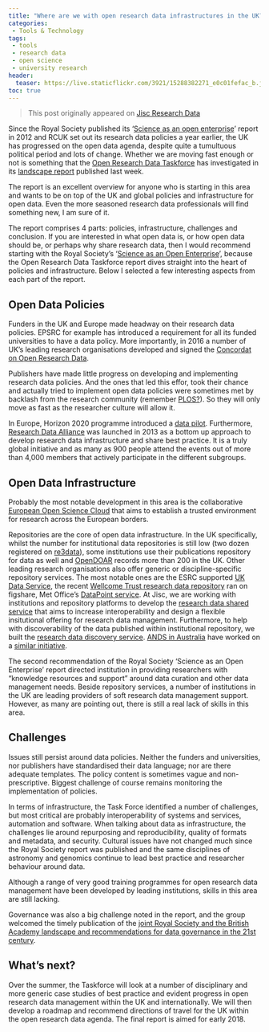```yaml
---
title: "Where are we with open research data infrastructures in the UK?"
categories:
 - Tools & Technology
tags:
 - tools
 - research data
 - open science
 - university research
header:
  teaser: https://live.staticflickr.com/3921/15288382271_e0c01fefac_b.jpg
toc: true
---   
```


> This post originally appeared on [Jisc Research Data](https://researchdata.jiscinvolve.org/wp/2017/07/13/open-research-data-infrastructures-uk/)

Since the Royal Society published its ‘[Science as an open enterprise](https://royalsociety.org/topics-policy/projects/science-public-enterprise/report/)’ report in 2012 and RCUK set out its research data policies a year earlier, the UK has progressed on the open data agenda, despite quite a tumultuous political period and lots of change. Whether we are moving fast enough or not is something that the [Open Research Data Taskforce](http://www.universitiesuk.ac.uk/policy-and-analysis/research-policy/open-science/Pages/open-research-data-task-force.aspx) has investigated in its [landscape report](https://www.universitiesuk.ac.uk/policy-and-analysis/research-policy/open-science/Documents/ORDTF%20report%20nr%201%20final%2030%2006%202017.pdf) published last week.

The report is an excellent overview for anyone who is starting in this area and wants to be on top of the UK and global policies and infrastructure for open data. Even the more seasoned research data professionals will find something new, I am sure of it.

The report comprises 4 parts: policies, infrastructure, challenges and conclusion. If you are interested in what open data is, or how open data should be, or perhaps why share research data, then I would recommend starting with the Royal Society’s ‘[Science as an Open Enterprise](https://royalsociety.org/topics-policy/projects/science-public-enterprise/report/)’, because the Open Research Data Taskforce report dives straight into the heart of policies and infrastructure. Below I selected a few interesting aspects from each part of the report.

## Open Data Policies

Funders in the UK and Europe made headway on their research data policies. EPSRC for example has introduced a requirement for all its funded universities to have a data policy. More importantly, in 2016 a number of UK’s leading research organisations developed and signed the [Concordat on Open Research Data](http://www.rcuk.ac.uk/documents/documents/concordatonopenresearchdata-pdf/).

Publishers have made little progress on developing and implementing research data policies. And the ones that led this effor, took their chance and actually tried to implement open data policies were sometimes met by backlash from the research community (remember [PLOS?](https://researchdata.jiscinvolve.org/wp/2017/07/13/open-research-data-infrastructures-uk/blogs.plos.org/everyone/2014/02/24/plos-new-data-policy-public-access-data-2/)). So they will only move as fast as the researcher culture will allow it.

In Europe, Horizon 2020 programme introduced a [data pilot](http://ec.europa.eu/research/participants/data/ref/h2020/grants_manual/hi/oa_pilot/h2020-hi-oa-pilot-guide_en.pdf). Furthermore, [Research Data Alliance](https://www.rd-alliance.org/) was launched in 2013 as a bottom up approach to develop research data infrastructure and share best practice. It is a truly global initiative and as many as 900 people attend the events out of more than 4,000 members that actively participate in the different subgroups.

## Open Data Infrastructure

Probably the most notable development in this area is the collaborative [European Open Science Cloud](https://ec.europa.eu/digital-single-market/en/european-open-science-cloud) that aims to establish a trusted environment for research across the European borders.

Repositories are the core of open data infrastructure. In the UK specifically, whilst the number for institutional data repositories is still low (two dozen registered on [re3data](http://re3data.org/)), some institutions use their publications repository for data as well and [OpenDOAR](http://www.opendoar.org/) records more than 200 in the UK. Other leading research organisations also offer generic or discipline-specific repository services. The most notable ones are the ESRC supported [UK Data Service](https://www.ukdataservice.ac.uk/), the recent [Wellcome Trust research data repository](https://wellcome.figshare.com/) ran on figshare, Met Office’s [DataPoint service](http://www.metoffice.gov.uk/datapoint). At Jisc, we are working with institutions and repository platforms to develop the [research data shared service](https://www.jisc.ac.uk/rd/projects/research-data-shared-service) that aims to increase interoperability and design a flexible insitutional offering for research data management. Furthermore, to help with discoverability of the data published within institutional repository, we built the [research data discovery service](https://www.jisc.ac.uk/rd/projects/uk-research-data-discovery). [ANDS in Australia](www.ands.org.au/working-with-data/publishing-and-reusing-data/data-discovery-and-access) have worked on a [similar initiative](https://researchdata.ands.org.au/).

The second recommendation of the Royal Society ‘Science as an Open Enterprise’ report directed institution in providing researchers with “knowledge resources and support” around data curation and other data management needs. Beside repository services, a number of institutions in the UK are leading providers of soft research data management support. However, as many are pointing out, there is still a real lack of skills in this area.

## Challenges

Issues still persist around data policies. Neither the funders and universities, nor publishers have standardised their data language; nor are there adequate templates. The policy content is sometimes vague and non-prescriptive. Biggest challenge of course remains monitoring the implementation of policies.

In terms of infrastructure, the Task Force identified a number of challenges, but most critical are probably interoperability of systems and services, automation and software. When talking about data as infrastructure, the challenges lie around repurposing and reproducibility, quality of formats and metadata, and security. Cultural issues have not changed much since the Royal Society report was published and the same disciplines of astronomy and genomics continue to lead best practice and researcher behaviour around data.

Although a range of very good training programmes for open research data management have been developed by leading institutions, skills in this area are still lacking.

Governance was also a big challenge noted in the report, and the group welcomed the timely publication of the [joint Royal Society and the British Academy landscape and recommendations for data governance in the 21st century](https://royalsociety.org/topics-policy/projects/data-governance/).

## What’s next?

Over the summer, the Taskforce will look at a number of disciplinary and more generic case studies of best practice and evident progress in open research data management within the UK and internationally. We will then develop a roadmap and recommend directions of travel for the UK within the open research data agenda. The final report is aimed for early 2018.